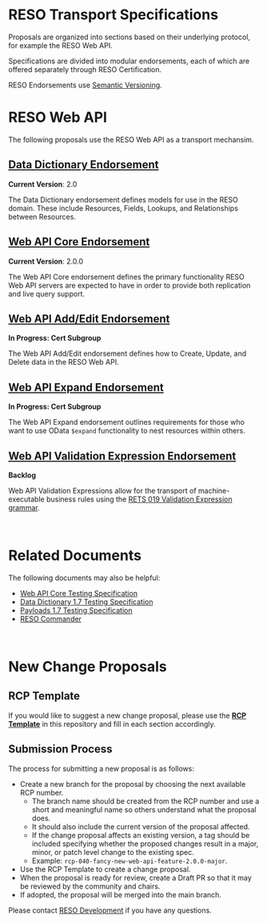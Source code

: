 # RESO Transport Specifications
Proposals are organized into sections based on their underlying protocol, for example the RESO Web API.

Specifications are divided into modular endorsements, each of which are offered separately through RESO Certification. 

RESO Endorsements use [Semantic Versioning](https://semver.org/).

# RESO Web API
The following proposals use the RESO Web API as a transport mechansim.

## [Data Dictionary Endorsement](./DATA-DICTIONARY.md)
**Current Version**: 2.0

The Data Dictionary endorsement defines models for use in the RESO domain. These include Resources, Fields, Lookups, and Relationships between Resources.

## [Web API Core Endorsement](./WEB-API-CORE.md)

**Current Version**: 2.0.0

The Web API Core endorsement defines the primary functionality RESO Web API servers are expected to have in order to provide both replication and live query support.

## [Web API Add/Edit Endorsement](./WEB-API-ADD-EDIT.md)
**In Progress: Cert Subgroup**

The Web API Add/Edit endorsement defines how to Create, Update, and Delete data in the RESO Web API. 

## [Web API Expand Endorsement](./WEB-API-EXPAND.md)
**In Progress: Cert Subgroup**

The Web API Expand endorsement outlines requirements for those who want to use OData `$expand` functionality to nest resources within others.

## [Web API Validation Expression Endorsement](./WEB-API-VALIDATION-EXPRESSION.md)
**Backlog**

Web API Validation Expressions allow for the transport of machine-executable business rules using the [RETS 019 Validation Expression grammar](https://github.com/darnjo/rcp019).


<br />

# Related Documents
The following documents may also be helpful:
* [Web API Core Testing Specification](https://docs.google.com/document/d/1btCduOpWWzeadeMcSviA8M9dclIz23P-bPUGKwcD0NY/edit#heading=h.tsujzsa8zmlt)
* [Data Dictionary 1.7 Testing Specification](https://docs.google.com/document/d/15DFf9kDX_mlGCJVOch2fztl8W5h-yd18N0_03Sb4HwM/edit?usp=sharing)
* [Payloads 1.7 Testing Specification](https://docs.google.com/document/d/1hNMqmDdK0C31tKrfdZnHIk1WmJPbAuluV_eJbErddCo/edit?usp=sharing)
* [RESO Commander](https://github.com/RESOStandards/web-api-commander)

<br />

# New Change Proposals

## RCP Template
If you would like to suggest a new change proposal, please use the [**RCP Template**](./RCP-TEMPLATE.md) in this repository and fill in each section accordingly. 

## Submission Process
The process for submitting a new proposal is as follows:
* Create a new branch for the proposal by choosing the next available RCP number. 
  - The branch name should be created from the RCP number and use a short and meaningful name so others understand what the proposal does.
  - It should also include the current version of the proposal affected. 
  - If the change proposal affects an existing version, a tag should be included specifying whether the proposed changes result in a major, minor, or patch level change to the existing spec.
  - Example: `rcp-040-fancy-new-web-api-feature-2.0.0-major`.
* Use the RCP Template to create a change proposal.
* When the proposal is ready for review, create a Draft PR so that it may be reviewed by the community and chairs.
* If adopted, the proposal will be merged into the main branch.

Please contact [RESO Development](mailto:dev@reso.org) if you have any questions.
